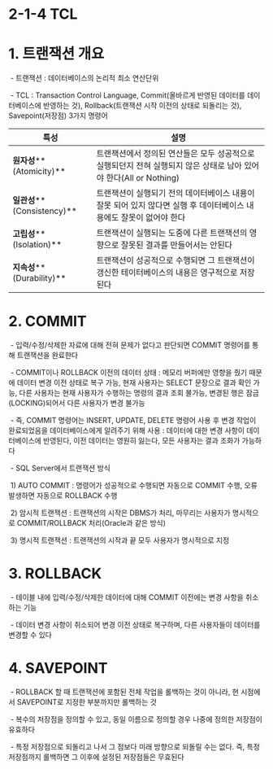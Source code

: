 # 2-1-4 TCL



# 1. 트랜잭션 개요

​    \- 트랜잭션 : 데이터베이스의 논리적 최소 연산단위

​    \- TCL : Transaction Control Language, Commit(올바르게 반영된 데이터를 데이터베이스에 반영하는 것), Rollback(트랜잭션 시작 이전의 상태로 되돌리는 것), Savepoint(저장점) 3가지 명령어

| **특성**                    | **설명**                                                     |
| --------------------------- | ------------------------------------------------------------ |
| **원자성****(Atomicity)**   | 트랜잭션에서 정의된 연산들은 모두 성공적으로 실행되던지 전혀 실행되지 않은 상태로 남아 있어야 한다(All or Nothing) |
| **일관성****(Consistency)** | 트랜잭션이 실행되기 전의 데이터베이스 내용이 잘못 되어 있지 않다면 실행 후 데이터베이스 내용에도 잘못이 없어야 한다 |
| **고립성****(Isolation)**   | 트랜잭션이 실행되는 도중에 다른 트랜잭션의 영향으로 잘못된 결과를 만들어서는 안된다 |
| **지속성****(Durability)**  | 트랜잭션이 성공적으로 수행되면 그 트랜잭션이 갱신한 테이터베이스의 내용은 영구적으로 저장된다 |



# 2. COMMIT

​    \- 입력/수정/삭제한 자료에 대해 전혀 문제가 없다고 판단되면 COMMIT 명령어를 통해 트랜잭션을 완료한다

​    \- COMMIT이나 ROLLBACK 이전의 데이터 상태 : 메모리 버퍼에만 영향을 줬기 때문에 데이터 변경 이전 상태로 복구 가능, 현재 사용자는 SELECT 문장으로 결과 확인 가능, 다른 사용자는 현재 사용자가 수행하는 명령의 결과 조회 불가능, 변경된 행은 잠금(LOCKING)되어서 다른 사용자가 변경 불가능

​    \- 즉, COMMIT 명령어는 INSERT, UPDATE, DELETE 명령어 사용 후 변경 작업이 완료되었음을 데이터베이스에게 알려주기 위해 사용 : 데이터에 대한 변경 사항이 데이터베이스에 반영된다, 이전 데이터는 영원히 잃는다, 모든 사용자는 결과 조화가 가능하다



​    \- SQL Server에서 트랜잭션 방식

​    1) AUTO COMMIT : 명령어가 성공적으로 수행되면 자동으로 COMMIT 수행, 오류 발생하면 자동으로 ROLLBACK 수행

​    2) 암시적 트랜잭션 : 트랜잭션의 시작은 DBMS가 처리, 마무리는 사용자가 명시적으로 COMMIT/ROLLBACK 처리(Oracle과 같은 방식)

​    3) 명시적 트랜잭션 : 트랜잭션의 시작과 끝 모두 사용자가 명시적으로 지정



# 3. ROLLBACK

​    \- 테이블 내에 입력/수정/삭제한 데이터에 대해 COMMIT 이전에는 변경 사항을 취소하는 기능

​    \- 데이터 변경 사항이 취소되어 변경 이전 상태로 복구하며, 다른 사용자들이 데이터를 변경할 수 있다



# 4. SAVEPOINT

​    \- ROLLBACK 할 때 트랜잭션에 포함된 전체 작업을 롤백하는 것이 아니라, 현 시점에서 SAVEPOINT로 지정한 부분까지만 롤백하는 것

​    \- 복수의 저장점을 정의할 수 있고, 동일 이름으로 정의할 경우 나중에 정의한 저장점이 유효하다

​    \- 특정 저장점으로 되돌리고 나서 그 점보다 미래 방향으로 되돌릴 수는 없다. 즉, 특정 저장점까지 롤백하면 그 이후에 설정된 저장점들은 무효된다